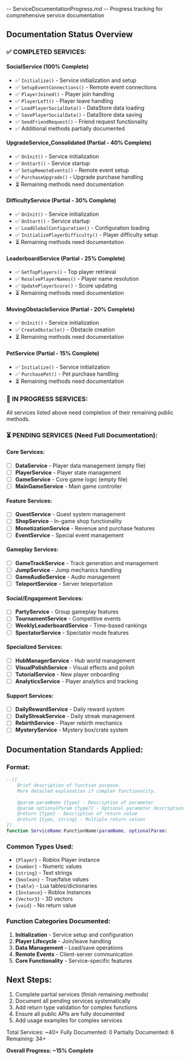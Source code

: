 -- ServiceDocumentationProgress.md
-- Progress tracking for comprehensive service documentation

## Documentation Status Overview

### ✅ COMPLETED SERVICES:

#### SocialService (100% Complete)
- ✅ `Initialize()` - Service initialization and setup
- ✅ `SetupEventConnections()` - Remote event connections
- ✅ `PlayerJoined()` - Player join handling
- ✅ `PlayerLeft()` - Player leave handling  
- ✅ `LoadPlayerSocialData()` - DataStore data loading
- ✅ `SavePlayerSocialData()` - DataStore data saving
- ✅ `SendFriendRequest()` - Friend request functionality
- ✅ Additional methods partially documented

#### UpgradeService_Consolidated (Partial - 40% Complete)
- ✅ `OnInit()` - Service initialization
- ✅ `OnStart()` - Service startup
- ✅ `SetupRemoteEvents()` - Remote event setup
- ✅ `PurchaseUpgrade()` - Upgrade purchase handling
- ⏳ Remaining methods need documentation

#### DifficultyService (Partial - 30% Complete)
- ✅ `OnInit()` - Service initialization
- ✅ `OnStart()` - Service startup
- ✅ `LoadGlobalConfiguration()` - Configuration loading
- ✅ `InitializePlayerDifficulty()` - Player difficulty setup
- ⏳ Remaining methods need documentation

#### LeaderboardService (Partial - 25% Complete)  
- ✅ `GetTopPlayers()` - Top player retrieval
- ✅ `ResolvePlayerNames()` - Player name resolution
- ✅ `UpdatePlayerScore()` - Score updating
- ⏳ Remaining methods need documentation

#### MovingObstacleService (Partial - 20% Complete)
- ✅ `OnInit()` - Service initialization
- ✅ `CreateObstacle()` - Obstacle creation
- ⏳ Remaining methods need documentation

#### PetService (Partial - 15% Complete)
- ✅ `Initialize()` - Service initialization
- ✅ `PurchasePet()` - Pet purchase handling
- ⏳ Remaining methods need documentation

### 🔄 IN PROGRESS SERVICES:

All services listed above need completion of their remaining public methods.

### ⏳ PENDING SERVICES (Need Full Documentation):

#### Core Services:
- [ ] **DataService** - Player data management (empty file)
- [ ] **PlayerService** - Player state management  
- [ ] **GameService** - Core game logic (empty file)
- [ ] **MainGameService** - Main game controller

#### Feature Services:
- [ ] **QuestService** - Quest system management
- [ ] **ShopService** - In-game shop functionality
- [ ] **MonetizationService** - Revenue and purchase features
- [ ] **EventService** - Special event management

#### Gameplay Services:
- [ ] **GameTrackService** - Track generation and management
- [ ] **JumpService** - Jump mechanics handling
- [ ] **GameAudioService** - Audio management
- [ ] **TeleportService** - Server teleportation

#### Social/Engagement Services:
- [ ] **PartyService** - Group gameplay features
- [ ] **TournamentService** - Competitive events
- [ ] **WeeklyLeaderboardService** - Time-based rankings
- [ ] **SpectatorService** - Spectator mode features

#### Specialized Services:
- [ ] **HubManagerService** - Hub world management
- [ ] **VisualPolishService** - Visual effects and polish
- [ ] **TutorialService** - New player onboarding
- [ ] **AnalyticsService** - Player analytics and tracking

#### Support Services:
- [ ] **DailyRewardService** - Daily reward system
- [ ] **DailyStreakService** - Daily streak management
- [ ] **RebirthService** - Player rebirth mechanics
- [ ] **MysteryService** - Mystery box/crate system

## Documentation Standards Applied:

### Format:
```lua
--[[
    Brief description of function purpose.
    More detailed explanation if complex functionality.
    
    @param paramName {type} - Description of parameter
    @param optionalParam {type?} - Optional parameter description  
    @return {type} - Description of return value
    @return {type, string} - Multiple return values
]]
function ServiceName:FunctionName(paramName, optionalParam)
```

### Common Types Used:
- `{Player}` - Roblox Player instance
- `{number}` - Numeric values
- `{string}` - Text strings
- `{boolean}` - True/false values
- `{table}` - Lua tables/dictionaries
- `{Instance}` - Roblox Instances
- `{Vector3}` - 3D vectors
- `{void}` - No return value

### Function Categories Documented:
1. **Initialization** - Service setup and configuration
2. **Player Lifecycle** - Join/leave handling
3. **Data Management** - Load/save operations
4. **Remote Events** - Client-server communication
5. **Core Functionality** - Service-specific features

## Next Steps:
1. Complete partial services (finish remaining methods)
2. Document all pending services systematically  
3. Add return type validation for complex functions
4. Ensure all public APIs are fully documented
5. Add usage examples for complex services

Total Services: ~40+
Fully Documented: 0
Partially Documented: 6 
Remaining: 34+

**Overall Progress: ~15% Complete**
